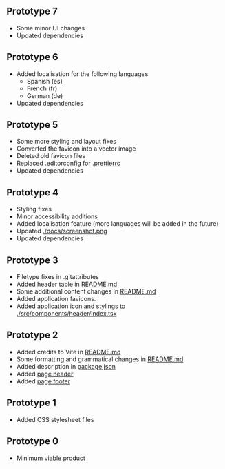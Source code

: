 ## Prototype 7

- Some minor UI changes
- Updated dependencies

## Prototype 6

- Added localisation for the following languages
  - Spanish (es)
  - French (fr)
  - German (de)
- Updated dependencies

## Prototype 5

- Some more styling and layout fixes
- Converted the favicon into a vector image
- Deleted old favicon files
- Replaced .editorconfig for [.prettierrc](./.prettierrc)
- Updated dependencies

## Prototype 4

- Styling fixes
- Minor accessibility additions
- Added localisation feature (more languages will be added in the future)
- Updated [./docs/screenshot.png](./docs/screenshot.png)
- Updated dependencies

## Prototype 3

- Filetype fixes in .gitattributes
- Added header table in [README.md](./README.md)
- Some additional content changes in [README.md](./README.md)
- Added application favicons.
- Added application icon and stylings to [./src/components/header/index.tsx](./src/components/header/index.tsx)

## Prototype 2

- Added credits to Vite in [README.md](./README.md)
- Some formatting and grammatical changes in [README.md](./README.md)
- Added description in [package.json](./package.json)
- Added [page header](./src/components/header)
- Added [page footer](./src/components/footer)

## Prototype 1

- Added CSS stylesheet files

## Prototype 0

- Minimum viable product
